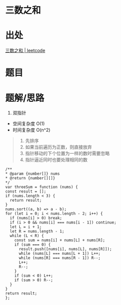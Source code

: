 # 三数之和

# 出处

[三数之和 | leetcode](https://leetcode-cn.com/problems/3sum/)

# 题目

# 题解/思路

1. 双指针

- 空间复杂度 O(1)
- 时间复杂度 O(n^2)

> 1. 先排序
> 2. 如果当前遍历为正数，则直接放弃
> 3. 指针移动的下个位置为一样的数时需要忽略
> 4. 指针逼近同时也要处理相同的数
  ```
  /**
  * @param {number[]} nums
  * @return {number[][]}
  */
  var threeSum = function (nums) {
  const result = [];
  if (nums.length < 3) {
    return result;
  }
  nums.sort((a, b) => a - b);
  for (let i = 0; i < nums.length - 2; i++) {
    if (nums[i] > 0) break;
    if (i > 0 && nums[i] === nums[i - 1]) continue;
    let L = i + 1;
    let R = nums.length - 1;
    while (L < R) {
      const sum = nums[i] + nums[L] + nums[R];
      if (sum === 0) {
        result.push([nums[i], nums[L], nums[R]]);
        while (nums[L] === nums[L + 1]) L++;
        while (nums[R] === nums[R - 1]) R--;
        L++;
        R--;
      }
      if (sum < 0) L++;
      if (sum > 0) R--;
    }
  }
  return result;
  };
  ```
